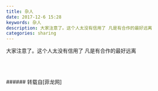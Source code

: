 ```yaml
---
title: 杂人
date: 2017-12-6 15:28
keywords: 杂人
description: 大家注意了。这个人太没有信用了 凡是有合作的最好远离 
categories: sharing
---
```

<td class="t_f" id="postmessage_1017439">

大家注意了。这个人太没有信用了 凡是有合作的最好远离 <br/>
<img alt="" border="0" class="zoom" data-cf-modified-d139d3416185719230bdc7c9-="" file="http://www.flw.ph/data/appbyme/upload/image/201712/06/T90YApWmx1Bv.jpg" id="aimg_lnOit" lazyloadthumb="1" onclick="" onmouseover="" src="http://www.flw.ph/data/appbyme/upload/image/201712/06/T90YApWmx1Bv.jpg"/><br/>
<br/>
<img alt="" border="0" class="zoom" data-cf-modified-d139d3416185719230bdc7c9-="" file="http://www.flw.ph/data/appbyme/upload/image/201712/06/MjymuRBEiexu.jpg" id="aimg_uZ7Gs" lazyloadthumb="1" onclick="" onmouseover="" src="http://www.flw.ph/data/appbyme/upload/image/201712/06/MjymuRBEiexu.jpg"/><br/>
<br/>
<img alt="" border="0" class="zoom" data-cf-modified-d139d3416185719230bdc7c9-="" file="http://www.flw.ph/data/appbyme/upload/image/201712/06/EI1Sd0f5Egll.jpg" id="aimg_zbyIf" lazyloadthumb="1" onclick="" onmouseover="" src="http://www.flw.ph/data/appbyme/upload/image/201712/06/EI1Sd0f5Egll.jpg"/><br/>
<br/>
</td>
###### 转载自[菲龙网]